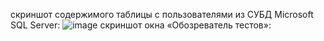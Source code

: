 скриншот содержимого таблицы с пользователями из СУБД Microsoft SQL Server:
![image](https://github.com/user-attachments/assets/61777a4e-e1eb-4358-95a3-b3b58f308df6)
скриншот окна «Обозреватель тестов»:
